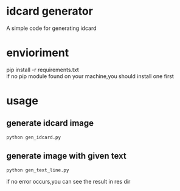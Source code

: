 # idcard generator
A simple code for generating idcard

envioriment
====

pip install -r requirements.txt  
if no pip module found on your machine,you should install one first

usage
====

## generate idcard image
`python gen_idcard.py` 

## generate image with given text
`python gen_text_line.py`

if no error occurs,you can see the result in res dir

